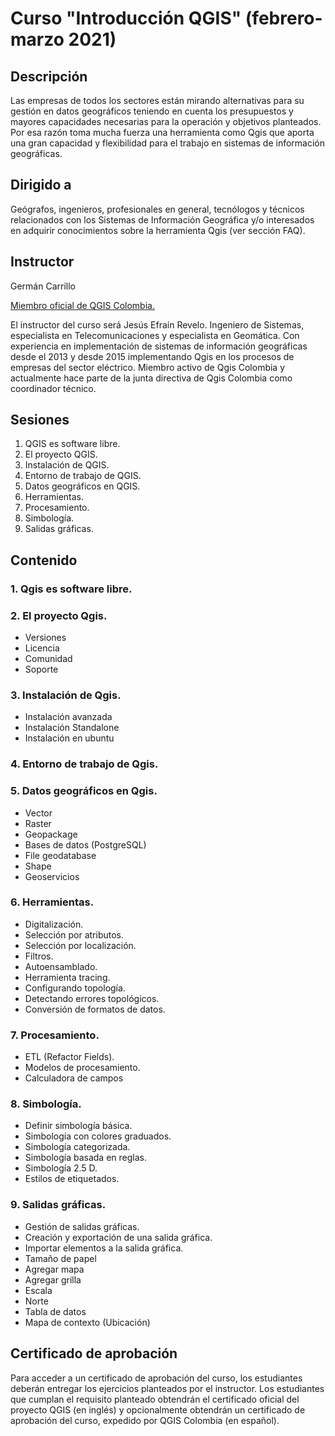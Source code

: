 # Curso "Introducción QGIS" (febrero-marzo 2021)
## Descripción

Las empresas de todos los sectores están mirando alternativas para su gestión en datos geográficos teniendo en cuenta los presupuestos y mayores capacidades necesarias para la operación y objetivos planteados. Por esa razón toma mucha fuerza una herramienta como Qgis que aporta una gran capacidad y flexibilidad para el trabajo en sistemas de información geográficas.

## Dirigido a

Geógrafos, ingenieros, profesionales en general, tecnólogos y técnicos relacionados con los Sistemas de Información Geográfica y/o interesados en adquirir conocimientos sobre la herramienta Qgis (ver sección FAQ).

## Instructor

Germán Carrillo

[Miembro oficial de QGIS Colombia.](https://qgisusers.co/es/miembros/jesus-revelo/) 

El instructor del curso será Jesús Efraín Revelo. Ingeniero de Sistemas, especialista en Telecomunicaciones y especialista en Geomática. Con experiencia en implementación de sistemas de información geográficas desde el 2013 y desde 2015 implementando Qgis en los procesos de empresas del sector eléctrico. Miembro activo de Qgis Colombia y actualmente hace parte de la junta directiva de Qgis Colombia como coordinador técnico.

## Sesiones

1) QGIS es software libre.
2) El proyecto QGIS.
3) Instalación de QGIS.
4) Entorno de trabajo de QGIS.
5) Datos geográficos en QGIS.
6) Herramientas.
7) Procesamiento.
8) Simbología.
9) Salidas gráficas.

## Contenido

### 1. Qgis es software libre.

### 2. El proyecto Qgis.
   
   * Versiones
   * Licencia
   * Comunidad
   * Soporte

### 3. Instalación de Qgis.
   
   * Instalación avanzada
   * Instalación Standalone
   * Instalación en ubuntu

### 4. Entorno de trabajo de Qgis.
   
### 5. Datos geográficos en Qgis.
   
* Vector
* Raster
* Geopackage
* Bases de datos (PostgreSQL)
* File geodatabase
* Shape
* Geoservicios

### 6. Herramientas.

* Digitalización.
* Selección por atributos.
* Selección por localización.
* Filtros.
* Autoensamblado.
* Herramienta tracing.
* Configurando topología.
* Detectando errores topológicos.
* Conversión de formatos de datos.

### 7. Procesamiento.

* ETL (Refactor Fields).
* Modelos de procesamiento.
* Calculadora de campos

### 8. Simbología.
   
* Definir simbología básica.
* Simbología con colores graduados.
* Simbología categorizada.
* Simbología basada en reglas.
* Simbología 2.5 D.
* Estilos de etiquetados.

### 9. Salidas gráficas.

* Gestión de salidas gráficas.
* Creación y exportación de una salida gráfica.
* Importar elementos a la salida gráfica.
* Tamaño de papel
* Agregar mapa
* Agregar grilla
* Escala
* Norte
* Tabla de datos
* Mapa de contexto (Ubicación)

## Certificado de aprobación

Para acceder a un certificado de aprobación del curso, los estudiantes deberán entregar los ejercicios planteados por el instructor. 
Los estudiantes que cumplan el requisito planteado obtendrán el certificado oficial del proyecto QGIS (en inglés) y opcionalmente obtendrán un certificado de aprobación del curso, expedido por QGIS Colombia (en español).
